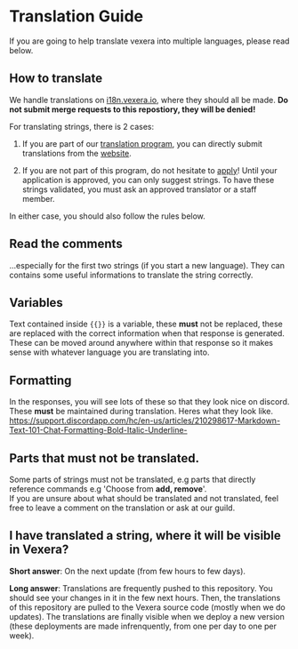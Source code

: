 # Translation Guide
If you are going to help translate vexera into multiple languages, please read below.

## How to translate
We handle translations on [i18n.vexera.io](https://i18n.vexera.io/projects/vexera-v4/bot/), where they should all be made. **Do not submit merge requests to this repostiory, they will be denied!**


For translating strings, there is 2 cases:
 1. If you are part of our [translation program](https://goo.gl/forms/Wal2fKup3HjmTblA3), you can directly submit translations from the [website](https://i18n.vexera.io/projects/vexera-v4/bot/).

 2. If you are not part of this program, do not hesitate to [apply](https://goo.gl/forms/Wal2fKup3HjmTblA3)! Until your application is approved,
you can only suggest strings. To have these strings validated, you must ask an approved translator or a staff member.

In either case, you should also follow the rules below.

## Read the comments
...especially for the first two strings (if you start a new language).
They can contains some useful informations to translate the string correctly.
 
## Variables
Text contained inside `{{}}` is a variable, these **must** not be replaced, these are replaced with the correct information when that response is generated. These can be moved around anywhere within that response so it makes sense with whatever language you are translating into.

## Formatting
In the responses, you will see lots of these so that they look nice on discord. These **must** be maintained during translation. Heres what they look like. https://support.discordapp.com/hc/en-us/articles/210298617-Markdown-Text-101-Chat-Formatting-Bold-Italic-Underline-


## Parts that must not be translated.
Some parts of strings must not be translated, e.g parts that directly reference commands e.g 'Choose from **add, remove**'.  
If you are unsure about what should be translated and not translated, feel free to leave a comment on the translation or ask at our guild.

## I have translated a string, where it will be visible in Vexera?
**Short answer**: On the next update (from few hours to few days).

**Long answer**: Translations are frequently pushed to this repository. You should see your changes in it in the few next hours. Then, the translations of this repository are pulled to the Vexera source code (mostly when we do updates). The translations are finally visible when we deploy a new version (these deployments are made infrenquently, from one per day to one per week).
